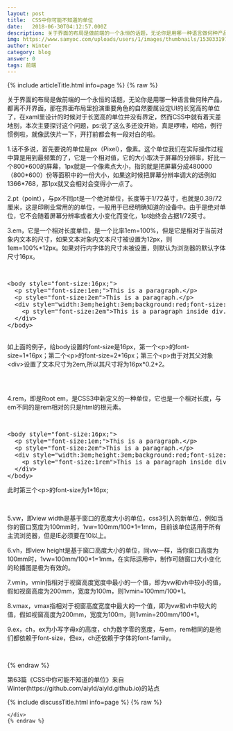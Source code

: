 ```yaml
---
layout: post
title:  CSS中你可能不知道的单位
date:   2018-06-30T04:12:57.000Z
description: 关于界面的布局是做前端的一个永恒的话题，无论你是用哪一种语言做何种产品，都离不开界面，那在界面布局里扮演重要角色的自然要属设定UI的长宽高的单位了，在xaml里...
img: https://www.samyoc.com/uploads/users/1/images/thumbnails/1530331970583.jpg
author: Winter
category: blog
answer: 0
tags: 前端
---
```

<div class="article-root">
  <div class="article">
    {% include articleTitle.html info=page %}
    {% raw %}
    <div class="article-content"><p>关于界面的布局是做前端的一个永恒的话题，无论你是用哪一种语言做何种产品，都离不开界面，那在界面布局里扮演重要角色的自然要属设定UI的长宽高的单位了，在xaml里设计的时候对于长宽高的单位并没有界定，然而CSS中就有着天差地别，本次主要探讨这个问题，ps:说了这么多还没开始，真是啰嗦，哈哈，例行惯例啦，就像武侠片一下，开打前都会有一段对白的啦。</p>

<p>1.话不多说，首先要说的单位是px（Pixel），像素。这个单位我们在实际操作过程中算是用到最频繁的了，它是一个相对值，它的大小取决于屏幕的分辨率，好比一个800*600的屏幕，1px就是一个像素点大小，指的就是把屏幕分成480000（800*600）份等面积中的一份大小，如果这时候把屏幕分辨率调大的话例如1366*768，那1px就又会相对会变得小一点了。</p>

<p>2.pt（point），与px不同pt是一个绝对单位，长度等于1/72英寸，也就是0.39/72厘米，这是印刷业常用的的单位，一般用于已经明确知道的设备中。由于是绝对单位，它不会随着屏幕分辨率或者大小变化而变化，1pt始终会占据1/72英寸。</p>

<p>3.em，它是一个相对长度单位，是一个比率1em=100%，但是它是相对于当前对象内文本的尺寸，如果文本对象内文本尺寸被设置为12px，则1em=100%*12px。如果对行内字体的尺寸未被设置，则默认为浏览器的默认字体尺寸16px。</p>

<p>&nbsp;</p>

<pre>
&lt;body style=&quot;font-size:16px;&quot;&gt;
  &lt;p style=&quot;font-size:1em;&quot;&gt;This is a paragraph.&lt;/p&gt;
  &lt;p style=&quot;font-size:2em&quot;&gt;This is a paragraph.&lt;/p&gt;
  &lt;div style=&quot;width:3em;height:3em;background:red;font-size:0.2em&quot;&gt;
    &lt;p style=&quot;font-size:2em&quot;&gt;This is a paragraph inside div.&lt;/p&gt;
  &lt;/div&gt;  
&lt;/body&gt;</pre>

<p><br />
如上面的例子，给body设置的font-size是16px，第一个&lt;p&gt;的font-size=1*16px；第二个&lt;p&gt;的font-size=2*16px；第三个&lt;p&gt;由于对其父对象&lt;div&gt;设置了文本尺寸为2em,所以其尺寸将为16px*0.2*2。</p>

<p>&nbsp;</p>

<p><img alt="" src="http://img.blog.csdn.net/20160322141137887?watermark/2/text/aHR0cDovL2Jsb2cuY3Nkbi5uZXQv/font/5a6L5L2T/fontsize/400/fill/I0JBQkFCMA==/dissolve/70/gravity/Center" style="box-sizing:border-box; margin:0px; max-width:100%" /></p>

<p>4.rem，即是Root em，是CSS3中新定义的一种单位，它也是一个相对长度，与em不同的是rem相对的只是html的根元素。</p>

<p>&nbsp;</p>

<pre>
&lt;body style=&quot;font-size:16px;&quot;&gt;
  &lt;p style=&quot;font-size:1em;&quot;&gt;This is a paragraph.&lt;/p&gt;
  &lt;p style=&quot;font-size:2em&quot;&gt;This is a paragraph.&lt;/p&gt;
  &lt;div style=&quot;width:3em;height:3em;background:red;font-size:0.2em&quot;&gt;
    &lt;p style=&quot;font-size:1rem&quot;&gt;This is a paragraph inside div.&lt;/p&gt;
  &lt;/div&gt;  
&lt;/body&gt;</pre>

<p>此时第三个&lt;p&gt;的font-size为1*16px;</p>

<p>&nbsp;</p>

<p>5.vw，即view width是基于窗口的宽度大小的单位，css3引入的新单位，例如当你的窗口宽度为100mm时，1vw=100mm/100*1=1mm，目前该单位适用于所有主流浏览器，但是IE必须要在10以上。</p>

<p>6.vh，即view height是基于窗口高度大小的单位，同vw一样，当你窗口高度为100mm时，1vw=100mm/100*1=1mm，在实际运用中，制作可随窗口大小变化的轮播图是极为有效的。</p>

<p>7.vmin，vmin指相对于视窗高度宽度中最小的一个值，即为vw和vh中较小的值，假如视窗高度为200mm，宽度为100m，则1vmin=100mm/100*1。</p>

<p>8.vmax，vmax指相对于视窗高度宽度中最大的一个值，即为vw和vh中较大的值，假如视窗高度为200mm，宽度为100m，则1vmin=200mm/100*1。</p>

<p>9.ex，ch，ex为小写字母x的高度，ch为数字零的宽度，与em，rem相同的是他们都依赖于font-size，但ex，ch还依赖于字体的font-family。</p>

<p><img alt="" src="http://img.blog.csdn.net/20160322150339534?watermark/2/text/aHR0cDovL2Jsb2cuY3Nkbi5uZXQv/font/5a6L5L2T/fontsize/400/fill/I0JBQkFCMA==/dissolve/70/gravity/Center" style="box-sizing:border-box; margin:0px; max-width:100%" /><br />
&nbsp;</p>
</div>
    {% endraw %}
  </div>
  <p class="winter_mark">第63篇《CSS中你可能不知道的单位》来自Winter(https://github.com/aiyld/aiyld.github.io)的站点</p>
  <div class="discuss-wrapper">
    {% include discussTitle.html info=page %}
    {% raw %}
    <div class="discuss-list">
    
    </div>
    {% endraw %}
  </div>
<div>
